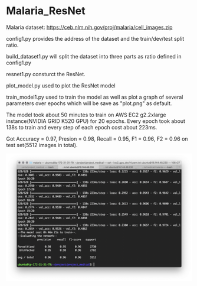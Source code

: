 # Malaria_ResNet
Malaria dataset: https://ceb.nlm.nih.gov/proj/malaria/cell_images.zip

config1.py provides the address of the dataset and the train/dev/test split ratio.

build_dataset1.py will split the dataset into three parts as ratio defined in config1.py

resnet1.py consturct the ResNet.

plot_model.py used to plot the ResNet model

train_model1.py used to train the model as well as plot a graph of several parameters over epochs which will be save as "plot.png" as default.

The model took about 50 minutes to train on AWS EC2 g2.2xlarge instance(NVIDIA GRID K520 GPU) for 20 epochs.
Every epoch took about 138s to train and every step of each epoch cost about 223ms.

Got Accuracy = 0.97, Presion = 0.98, Recall = 0.95, F1 = 0.96, F2 = 0.96 on test set(5512 images in total).

![Aaron Swartz](https://github.com/pzqkent/Malaria_ResNet/raw/master/screenshot/Screen%20Shot%202019-01-02%20at%2011.47.24%20PM.png?raw=true)


